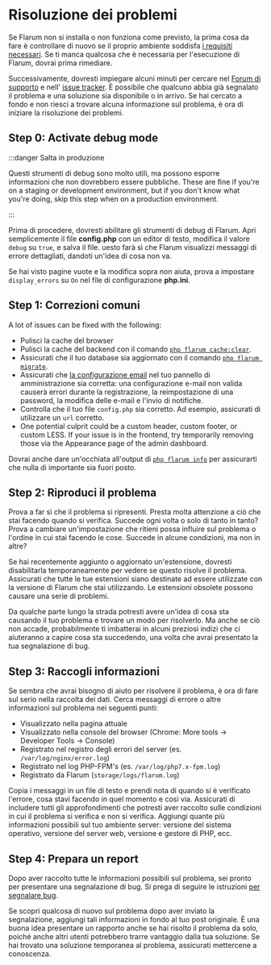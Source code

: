 # Risoluzione dei problemi

Se Flarum non si installa o non funziona come previsto, la prima cosa da fare è controllare di nuovo se il proprio ambiente soddisfa [i requisiti necessari](install.md#server-requirements). Se ti manca qualcosa che è necessaria per l'esecuzione di Flarum, dovrai prima rimediare.

Successivamente, dovresti impiegare alcuni minuti per cercare nel [Forum di supporto](https://discuss.flarum.org/t/support) e nell' [issue tracker](https://github.com/flarum/core/issues). È possibile che qualcuno abbia già segnalato il problema e una soluzione sia disponibile o in arrivo. Se hai cercato a fondo e non riesci a trovare alcuna informazione sul problema, è ora di iniziare la risoluzione dei problemi.

## Step 0: Activate debug mode

:::danger Salta in produzione

Questi strumenti di debug sono molto utili, ma possono esporre informazioni che non dovrebbero essere pubbliche.
These are fine if you're on a staging or development environment, but if you don't know what you're doing, skip this step when on a production environment.

:::

Prima di procedere, dovresti abilitare gli strumenti di debug di Flarum. Apri semplicemente il file **config.php** con un editor di testo, modifica il valore `debug` su `true`, e salva il file. uesto farà sì che Flarum visualizzi messaggi di errore dettagliati, dandoti un'idea di cosa non va.

Se hai visto pagine vuote e la modifica sopra non aiuta, prova a impostare `display_errors` su `On` nel file di configurazione **php.ini**.

## Step 1: Correzioni comuni

A lot of issues can be fixed with the following:

- Pulisci la cache del browser
- Pulisci la cache del backend con il comando [`php flarum cache:clear`](console.md).
- Assicurati che il tuo database sia aggiornato con il comando [`php flarum migrate`](console.md).
- Assicurati che [la configurazione email](mail.md) nel tuo pannello di amministrazione sia corretta: una configurazione e-mail non valida causerà errori durante la registrazione, la reimpostazione di una password, la modifica delle e-mail e l'invio di notifiche.
- Controlla che il tuo file `config.php` sia corretto. Ad esempio, assicurati di utilizzare un `url` corretto.
- One potential culprit could be a custom header, custom footer, or custom LESS. If your issue is in the frontend, try temporarily removing those via the Appearance page of the admin dashboard.

Dovrai anche dare un'occhiata all'output di [`php flarum info`](console.md) per assicurarti che nulla di importante sia fuori posto.

## Step 2: Riproduci il problema

Prova a far sì che il problema si ripresenti. Presta molta attenzione a ciò che stai facendo quando si verifica. Succede ogni volta o solo di tanto in tanto? Prova a cambiare un'impostazione che ritieni possa influire sul problema o l'ordine in cui stai facendo le cose. Succede in alcune condizioni, ma non in altre?

Se hai recentemente aggiunto o aggiornato un'estensione, dovresti disabilitarla temporaneamente per vedere se questo risolve il problema. Assicurati che tutte le tue estensioni siano destinate ad essere utilizzate con la versione di Flarum che stai utilizzando. Le estensioni obsolete possono causare una serie di problemi.

Da qualche parte lungo la strada potresti avere un'idea di cosa sta causando il tuo problema e trovare un modo per risolverlo. Ma anche se ciò non accade, probabilmente ti imbatterai in alcuni preziosi indizi che ci aiuteranno a capire cosa sta succedendo, una volta che avrai presentato la tua segnalazione di bug.

## Step 3: Raccogli informazioni

Se sembra che avrai bisogno di aiuto per risolvere il problema, è ora di fare sul serio nella raccolta dei dati. Cerca messaggi di errore o altre informazioni sul problema nei seguenti punti:

- Visualizzato nella pagina attuale
- Visualizzato nella console del browser (Chrome: More tools -> Developer Tools -> Console)
- Registrato nel registro degli errori del server (es. `/var/log/nginx/error.log`)
- Registrato nel log PHP-FPM's (es. `/var/log/php7.x-fpm.log`)
- Registrato da Flarum (`storage/logs/flarum.log`)

Copia i messaggi in un file di testo e prendi nota di quando si è verificato l'errore, cosa stavi facendo in quel momento e così via. Assicurati di includere tutti gli approfondimenti che potresti aver raccolto sulle condizioni in cui il problema si verifica e non si verifica. Aggiungi quante più informazioni possibili sul tuo ambiente server: versione del sistema operativo, versione del server web, versione e gestore di PHP, ecc.

## Step 4: Prepara un report

Dopo aver raccolto tutte le informazioni possibili sul problema, sei pronto per presentare una segnalazione di bug. Si prega di seguire le istruzioni [per segnalare bug](bugs.md).

Se scopri qualcosa di nuovo sul problema dopo aver inviato la segnalazione, aggiungi tali informazioni in fondo al tuo post originale. È una buona idea presentare un rapporto anche se hai risolto il problema da solo, poiché anche altri utenti potrebbero trarre vantaggio dalla tua soluzione. Se hai trovato una soluzione temporanea al problema, assicurati mettercene a conoscenza.
